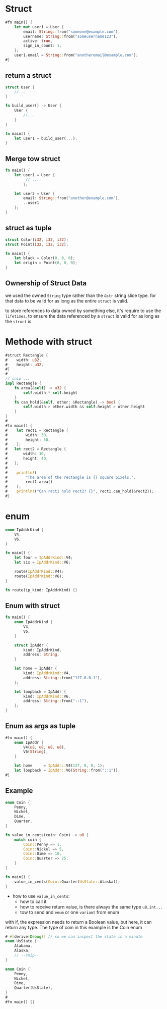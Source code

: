 Struct
======
```rust
#fn main() {
    let mut user1 = User {
        email: String::from("someone@example.com"),
        username: String::from("someusername123"),
        active: true,
        sign_in_count: 1,
    };
    user1.email = String::from("anotheremail@example.com");
#}
```
return a struct
---------------
```rust
struct User {
    //...
}

fn build_user() -> User {
    User {
        //...
    }
}

fn main() {
    let user1 = build_user(...);
}
```

Merge tow struct
-------------------------------
```rust
fn main() {
    let user1 = User {
         // ....
        };

    let user2 = User {
        email: String::from("another@example.com"),
        ..user1
    };
}
```

struct as tuple
---------------

```rust
struct Color(i32, i32, i32);
struct Point(i32, i32, i32);

fn main() {
    let black = Color(0, 0, 0);
    let origin = Point(0, 0, 0);
}

```
Ownership of Struct Data
------------------------

we used the owned `String` type rather than the `&str` string slice type. for that
data to be valid for as long as the entire `struct` is valid.

to store references to data owned by something else, it's require to use the
`lifetimes`, to ensure the data referenced by a `struct` is valid for
as long as the `struct` is.

Methode with struct
====================
```rust
#struct Rectangle {
#    width: u32,
#    height: u32,
#}
#
// snip ...
impl Rectangle {
    fn area(&self) -> u32 {
        self.width * self.height
    }
    fn can_hold(&self, other: &Rectangle) -> bool {
        self.width > other.width && self.height > other.height
    }
}
#
#fn main() {
#    let rect1 = Rectangle {
#        width: 30,
#        height: 50,
#    };
#   let rect2 = Rectangle {
#       width: 10,
#       height: 40,
#   };
#
#    println!(
#        "The area of the rectangle is {} square pixels.",
#        rect1.area()
#    );
#    println!("Can rect1 hold rect2? {}", rect1.can_hold(&rect2));
#}
```

enum
=====
```rust
enum IpAddrKind {
    V4,
    V6,
}

fn main() {
    let four = IpAddrKind::V4;
    let six = IpAddrKind::V6;

    route(IpAddrKind::V4);
    route(IpAddrKind::V6);
}

fn route(ip_kind: IpAddrKind) {}

```
Enum with struct
-----------
```rust
fn main() {
    enum IpAddrKind {
        V4,
        V6,
    }

    struct IpAddr {
        kind: IpAddrKind,
        address: String,
    }

    let home = IpAddr {
        kind: IpAddrKind::V4,
        address: String::from("127.0.0.1"),
    };

    let loopback = IpAddr {
        kind: IpAddrKind::V6,
        address: String::from("::1"),
    };
}

```
Enum as args as tuple
----------------------
```rust
#fn main() {
    enum IpAddr {
        V4(u8, u8, u8, u8),
        V6(String),
    }

    let home     = IpAddr::V4(127, 0, 0, 1);
    let loopback = IpAddr::V6(String::from("::1"));
#}
```

Example
---------
```rust
enum Coin {
    Penny,
    Nickel,
    Dime,
    Quarter,
}

fn value_in_cents(coin: Coin) -> u8 {
    match coin {
        Coin::Penny => 1,
        Coin::Nickel => 5,
        Coin::Dime => 10,
        Coin::Quarter => 25,
    }
}

fn main() {
    value_in_cents(Coin::Quarter(UsState::Alaska));
}
```
- how to use `value_in_cents`:
    - how to call it
    - how to receive return value, is there always the same type `u8,int...`
    - tow to send and `enum` or one `variant` from enum

with if, the expression needs to return a Boolean value, but here, it can
return any type. The type of coin in this example is the Coin enum




```rust
# #[derive(Debug)] // so we can inspect the state in a minute
enum UsState {
    Alabama,
    Alaska,
    // --snip--
}

enum Coin {
    Penny,
    Nickel,
    Dime,
    Quarter(UsState),
}
#
#fn main() {}
```
